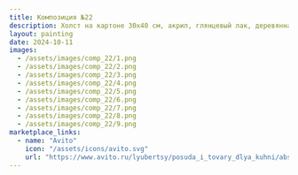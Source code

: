 ```yaml
---
title: Композиция №22
description: Холст на картоне 30х40 см, акрил, глянцевый лак, деревянная рама.
layout: painting
date: 2024-10-11
images:
  - /assets/images/comp_22/1.png
  - /assets/images/comp_22/2.png
  - /assets/images/comp_22/3.png
  - /assets/images/comp_22/4.png
  - /assets/images/comp_22/5.png
  - /assets/images/comp_22/6.png
  - /assets/images/comp_22/7.png
  - /assets/images/comp_22/8.png
  - /assets/images/comp_22/9.png
marketplace_links:
  - name: "Avito"
    icon: "/assets/icons/avito.svg"
    url: "https://www.avito.ru/lyubertsy/posuda_i_tovary_dlya_kuhni/abstraktsiya_akrilom_holst_na_kartone_30h40_v_rame_7464534763?utm_campaign=native&utm_medium=item_page_android&utm_source=soc_sharing_seller"
---
```

